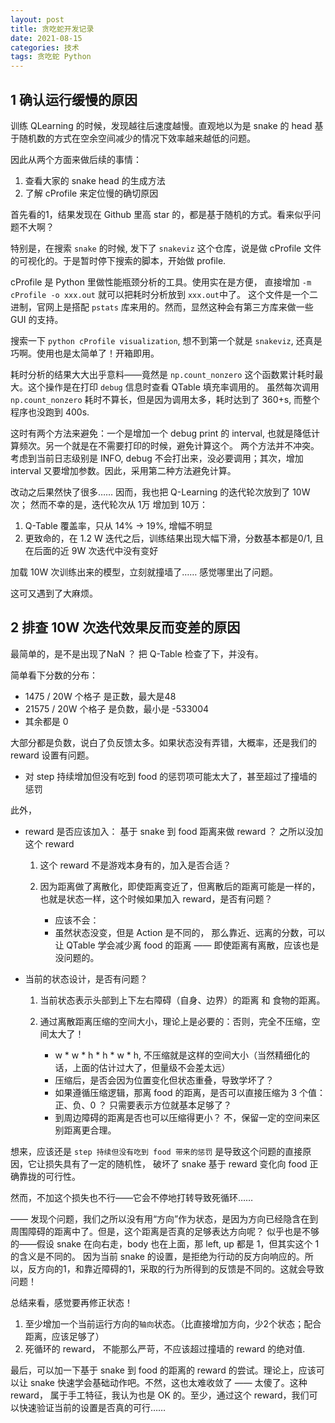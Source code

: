 ```yaml
---
layout: post
title: 贪吃蛇开发记录
date: 2021-08-15
categories: 技术
tags: 贪吃蛇 Python
---
```


## 1 确认运行缓慢的原因

训练 QLearning 的时候，发现越往后速度越慢。直观地以为是 snake 的 head 基于随机数的方式在空余空间减少的情况下效率越来越低的问题。

因此从两个方面来做后续的事情：

1. 查看大家的 snake head 的生成方法
2. 了解 cProfile 来定位慢的确切原因

首先看的1，结果发现在 Github 里高 star 的，都是基于随机的方式。看来似乎问题不大啊？

特别是，在搜索 `snake` 的时候, 发下了 `snakeviz` 这个仓库，说是做 cProfile 文件的可视化的。于是暂时停下搜索的脚本，开始做 profile.

cProfile 是 Python 里做性能瓶颈分析的工具。使用实在是方便， 直接增加 `-m cProfile -o xxx.out` 就可以把耗时分析放到 `xxx.out`中了。
这个文件是一个二进制，官网上是搭配 `pstats` 库来用的。然而，显然这种会有第三方库来做一些 GUI 的支持。

搜索一下 `python cProfile visualization`, 想不到第一个就是 `snakeviz`, 还真是巧啊。使用也是太简单了！开箱即用。

耗时分析的结果大大出乎意料——竟然是 `np.count_nonzero` 这个函数累计耗时最大。这个操作是在打印 `debug` 信息时查看 QTable 填充率调用的。
虽然每次调用 `np.count_nonzero` 耗时不算长，但是因为调用太多，耗时达到了 360+s, 而整个程序也没跑到 400s. 

这时有两个方法来避免：一个是增加一个 debug print 的 interval, 也就是降低计算频次。另一个就是在不需要打印的时候，避免计算这个。
两个方法并不冲突。考虑到当前日志级别是 INFO, debug 不会打出来，没必要调用；其次，增加 interval 又要增加参数。因此，采用第二种方法避免计算。

改动之后果然快了很多…… 因而，我也把 Q-Learning 的迭代轮次放到了 10W 次； 然而不幸的是，迭代轮次从 1万 增加到 10万：

1. Q-Table 覆盖率，只从 14% -> 19%, 增幅不明显
2. 更致命的，在 1.2 W 迭代之后，训练结果出现大幅下滑，分数基本都是0/1, 且在后面的近 9W 次迭代中没有变好

加载 10W 次训练出来的模型，立刻就撞墙了…… 感觉哪里出了问题。

这可又遇到了大麻烦。

## 2 排查 10W 次迭代效果反而变差的原因

最简单的，是不是出现了NaN ？ 把 Q-Table 检查了下，并没有。

简单看下分数的分布：

- 1475 / 20W 个格子 是正数，最大是48
- 21575 / 20W 个格子 是负数，最小是 -533004
- 其余都是 0 

大部分都是负数，说白了负反馈太多。如果状态没有弄错，大概率，还是我们的 reward 设置有问题。

- 对 step 持续增加但没有吃到 food 的惩罚项可能太大了，甚至超过了撞墙的惩罚

此外，

- reward 是否应该加入： 基于 snake 到 food 距离来做 reward ？ 之所以没加这个 reward

    1. 这个 reward 不是游戏本身有的，加入是否合适？
    2. 因为距离做了离散化，即使距离变近了，但离散后的距离可能是一样的，也就是状态一样，这个时候如果加入 reward，是否有问题？

        - 应该不会：
        - 虽然状态没变，但是 Action 是不同的， 那么靠近、远离的分数，可以让 QTable 学会减少离 food 的距离 —— 
        即使距离有离散，应该也是没问题的。

- 当前的状态设计，是否有问题？

    1. 当前状态表示头部到上下左右障碍（自身、边界）的距离 和 食物的距离。
    2. 通过离散距离压缩的空间大小，理论上是必要的：否则，完全不压缩，空间太大了！

        - w * w * h * h * w * h, 不压缩就是这样的空间大小（当然精细化的话，上面的估计过大了，但量级不会差太远）
        - 压缩后，是否会因为位置变化但状态重叠，导致学坏了？
        - 如果遵循压缩逻辑，那离 food 的距离，是否可以直接压缩为 3 个值： 正、负、0 ？ 只需要表示方位就基本足够了？
        - 到周边障碍的距离是否也可以压缩得更小？ 不，保留一定的空间来区别距离更合理。

想来，应该还是 `step 持续但没有吃到 food 带来的惩罚` 是导致这个问题的直接原因，它让损失具有了一定的随机性，
破坏了 snake 基于 reward 变化向 food 正确靠拢的可行性。

然而，不加这个损失也不行——它会不停地打转导致死循环……

—— 发现个问题，我们之所以没有用“方向”作为状态，是因为方向已经隐含在到周围障碍的距离中了。但是，这个距离是否真的足够表达方向呢？
似乎也是不够的——假设 snake 在向右走，body 也在上面，那 left, up 都是 1，但其实这个 1 的含义是不同的。
因为当前 snake 的设置，是拒绝为行动的反方向响应的。所以，反方向的1，和靠近障碍的1，采取的行为所得到的反馈是不同的。这就会导致问题！

总结来看，感觉要再修正状态！

1. 至少增加一个当前运行方向的`轴向`状态。（比直接增加方向，少2个状态；配合距离，应该足够了）
2. 死循环的 reward， 不能那么严苛，不应该超过撞墙的 reward 的绝对值.

最后，可以加一下基于 snake 到 food 的距离的 reward 的尝试。理论上，应该可以让 snake 快速学会基础动作吧。不然，这也太难收敛了
—— 太傻了。这种 reward， 属于手工特征，我认为也是 OK 的。至少，通过这个 reward，我们可以快速验证当前的设置是否真的可行……